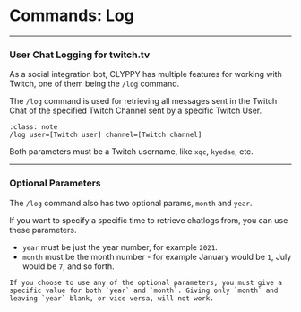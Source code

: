 # Commands: Log

---

### User Chat Logging for twitch.tv

As a social integration bot, CLYPPY has multiple features for working with Twitch, one of them being the `/log` command.

The `/log` command is used for retrieving all messages sent in the Twitch Chat of the specified Twitch Channel sent by a specific Twitch User. 

```{admonition} USAGE
:class: note
/log user=[Twitch user] channel=[Twitch channel]
```

Both parameters must be a Twitch username, like `xqc`, `kyedae`, etc.

---

### Optional Parameters

The `/log` command also has two optional params, `month` and `year`.

If you want to specify a specific time to retrieve chatlogs from, you can use these parameters. 

- `year` must be just the year number, for example `2021`.
- `month` must be the month number - for example January would be `1`, July would be `7`, and so forth.

```{note}
If you choose to use any of the optional parameters, you must give a specific value for both `year` and `month`. Giving only `month` and leaving `year` blank, or vice versa, will not work.
```